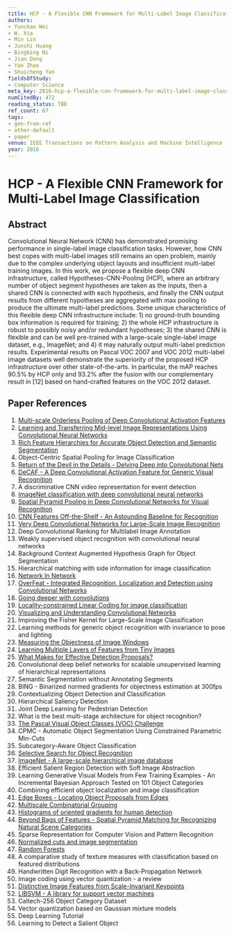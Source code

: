 ```yaml
---
title: HCP - A Flexible CNN Framework for Multi-Label Image Classification
authors:
- Yunchao Wei
- W. Xia
- Min Lin
- Junshi Huang
- Bingbing Ni
- Jian Dong
- Yao Zhao
- Shuicheng Yan
fieldsOfStudy:
- Computer Science
meta_key: 2016-hcp-a-flexible-cnn-framework-for-multi-label-image-classification
numCitedBy: 472
reading_status: TBD
ref_count: 67
tags:
- gen-from-ref
- other-default
- paper
venue: IEEE Transactions on Pattern Analysis and Machine Intelligence
year: 2016
---
```


# HCP - A Flexible CNN Framework for Multi-Label Image Classification

## Abstract

Convolutional Neural Network (CNN) has demonstrated promising performance in single-label image classification tasks. However, how CNN best copes with multi-label images still remains an open problem, mainly due to the complex underlying object layouts and insufficient multi-label training images. In this work, we propose a flexible deep CNN infrastructure, called Hypotheses-CNN-Pooling (HCP), where an arbitrary number of object segment hypotheses are taken as the inputs, then a shared CNN is connected with each hypothesis, and finally the CNN output results from different hypotheses are aggregated with max pooling to produce the ultimate multi-label predictions. Some unique characteristics of this flexible deep CNN infrastructure include: 1) no ground-truth bounding box information is required for training; 2) the whole HCP infrastructure is robust to possibly noisy and/or redundant hypotheses; 3) the shared CNN is flexible and can be well pre-trained with a large-scale single-label image dataset, e.g., ImageNet; and 4) it may naturally output multi-label prediction results. Experimental results on Pascal VOC 2007 and VOC 2012 multi-label image datasets well demonstrate the superiority of the proposed HCP infrastructure over other state-of-the-arts. In particular, the mAP reaches 90.5% by HCP only and 93.2% after the fusion with our complementary result in [12] based on hand-crafted features on the VOC 2012 dataset.

## Paper References

1. [Multi-scale Orderless Pooling of Deep Convolutional Activation Features](2014-multi-scale-orderless-pooling-of-deep-convolutional-activation-features)
2. [Learning and Transferring Mid-level Image Representations Using Convolutional Neural Networks](2014-learning-and-transferring-mid-level-image-representations-using-convolutional-neural-networks)
3. [Rich Feature Hierarchies for Accurate Object Detection and Semantic Segmentation](2014-rich-feature-hierarchies-for-accurate-object-detection-and-semantic-segmentation)
4. Object-Centric Spatial Pooling for Image Classification
5. [Return of the Devil in the Details - Delving Deep into Convolutional Nets](2014-return-of-the-devil-in-the-details-delving-deep-into-convolutional-nets)
6. [DeCAF - A Deep Convolutional Activation Feature for Generic Visual Recognition](2014-decaf-a-deep-convolutional-activation-feature-for-generic-visual-recognition)
7. A discriminative CNN video representation for event detection
8. [ImageNet classification with deep convolutional neural networks](2012-imagenet-classification-with-deep-convolutional-neural-networks)
9. [Spatial Pyramid Pooling in Deep Convolutional Networks for Visual Recognition](2015-spatial-pyramid-pooling-in-deep-convolutional-networks-for-visual-recognition)
10. [CNN Features Off-the-Shelf - An Astounding Baseline for Recognition](2014-cnn-features-off-the-shelf-an-astounding-baseline-for-recognition)
11. [Very Deep Convolutional Networks for Large-Scale Image Recognition](2015-very-deep-convolutional-networks-for-large-scale-image-recognition)
12. Deep Convolutional Ranking for Multilabel Image Annotation
13. Weakly supervised object recognition with convolutional neural networks
14. Background Context Augmented Hypothesis Graph for Object Segmentation
15. Hierarchical matching with side information for image classification
16. [Network In Network](2014-network-in-network)
17. [OverFeat - Integrated Recognition, Localization and Detection using Convolutional Networks](2014-overfeat-integrated-recognition-localization-and-detection-using-convolutional-networks)
18. [Going deeper with convolutions](2015-going-deeper-with-convolutions)
19. [Locality-constrained Linear Coding for image classification](2010-locality-constrained-linear-coding-for-image-classification)
20. [Visualizing and Understanding Convolutional Networks](2014-visualizing-and-understanding-convolutional-networks)
21. Improving the Fisher Kernel for Large-Scale Image Classification
22. Learning methods for generic object recognition with invariance to pose and lighting
23. [Measuring the Objectness of Image Windows](2012-measuring-the-objectness-of-image-windows)
24. [Learning Multiple Layers of Features from Tiny Images](2009-learning-multiple-layers-of-features-from-tiny-images)
25. [What Makes for Effective Detection Proposals?](2016-what-makes-for-effective-detection-proposals)
26. Convolutional deep belief networks for scalable unsupervised learning of hierarchical representations
27. Semantic Segmentation without Annotating Segments
28. BING - Binarized normed gradients for objectness estimation at 300fps
29. Contextualizing Object Detection and Classification
30. Hierarchical Saliency Detection
31. Joint Deep Learning for Pedestrian Detection
32. What is the best multi-stage architecture for object recognition?
33. [The Pascal Visual Object Classes (VOC) Challenge](2009-the-pascal-visual-object-classes-voc-challenge)
34. CPMC - Automatic Object Segmentation Using Constrained Parametric Min-Cuts
35. Subcategory-Aware Object Classification
36. [Selective Search for Object Recognition](2013-selective-search-for-object-recognition)
37. [ImageNet - A large-scale hierarchical image database](2009-imagenet-a-large-scale-hierarchical-image-database)
38. Efficient Salient Region Detection with Soft Image Abstraction
39. Learning Generative Visual Models from Few Training Examples - An Incremental Bayesian Approach Tested on 101 Object Categories
40. Combining efficient object localization and image classification
41. [Edge Boxes - Locating Object Proposals from Edges](2014-edge-boxes-locating-object-proposals-from-edges)
42. [Multiscale Combinatorial Grouping](2014-multiscale-combinatorial-grouping)
43. [Histograms of oriented gradients for human detection](2005-histograms-of-oriented-gradients-for-human-detection)
44. [Beyond Bags of Features - Spatial Pyramid Matching for Recognizing Natural Scene Categories](2006-beyond-bags-of-features-spatial-pyramid-matching-for-recognizing-natural-scene-categories)
45. Sparse Representation for Computer Vision and Pattern Recognition
46. [Normalized cuts and image segmentation](1997-normalized-cuts-and-image-segmentation)
47. [Random Forests](2004-random-forests)
48. A comparative study of texture measures with classification based on featured distributions
49. Handwritten Digit Recognition with a Back-Propagation Network
50. Image coding using vector quantization - a review
51. [Distinctive Image Features from Scale-Invariant Keypoints](2004-distinctive-image-features-from-scale-invariant-keypoints)
52. [LIBSVM - A library for support vector machines](2011-libsvm-a-library-for-support-vector-machines)
53. Caltech-256 Object Category Dataset
54. Vector quantization based on Gaussian mixture models
55. Deep Learning Tutorial
56. Learning to Detect a Salient Object
